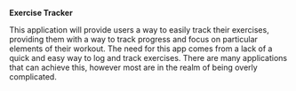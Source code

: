 <b>Exercise Tracker</b>

This application will provide users a way to easily track their exercises, providing them with a way to track progress and focus on particular elements of their workout. The need for this app comes from a lack of a quick and easy way to log and track exercises. There are many applications that can achieve this, however most are in the realm of being overly complicated.
